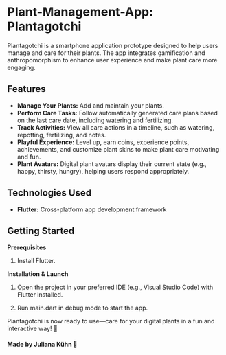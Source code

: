 # Plant-Management-App: Plantagotchi

Plantagotchi is a smartphone application prototype designed to help users manage and care for their plants. The app integrates gamification and anthropomorphism to enhance user experience and make plant care more engaging.

## Features

- **Manage Your Plants:** Add and maintain your plants.
- **Perform Care Tasks:** Follow automatically generated care plans based on the last care date, including watering and fertilizing.
- **Track Activities:** View all care actions in a timeline, such as watering, repotting, fertilizing, and notes.
- **Playful Experience:** Level up, earn coins, experience points, achievements, and customize plant skins to make plant care motivating and fun.
- **Plant Avatars:** Digital plant avatars display their current state (e.g., happy, thirsty, hungry), helping users respond appropriately.

## Technologies Used

- **Flutter:** Cross-platform app development framework

## Getting Started

**Prerequisites**

1. Install Flutter.

**Installation & Launch**

1. Open the project in your preferred IDE (e.g., Visual Studio Code) with Flutter installed.

2. Run main.dart in debug mode to start the app.

Plantagotchi is now ready to use—care for your digital plants in a fun and interactive way! 🌱

#### Made by Juliana Kühn 🌸
